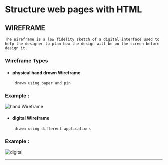 # Structure web pages with HTML

  ## WIREFRAME 
      
    The Wireframe is a low fidelity sketch of a digital interface used to help the designer to plan how the design will be on the screen before design it.

  ### Wireframe Types 

  * #### physical hand drown Wireframe 

         drawn using paper and pin 
### Example :

![hand Wireframe](https://cloud.netlifyusercontent.com/assets/344dbf88-fdf9-42bb-adb4-46f01eedd629/62cb6318-ad27-484a-8899-0c77039b29bb/wireframing-process-photoshop-xd-image-2.jpg)

  * #### digital Wireframe 

         drawn using different applications
### Example :

![digital](https://miro.medium.com/max/1200/1*kl2qrIYttV1YSrSFlpzKEQ.jpeg)        


  ------------------------